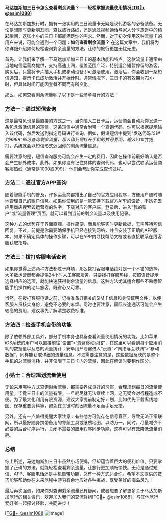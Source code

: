 **马达加斯加三日卡怎么查看剩余流量？——轻松掌握流量使用情况[[TG💪+ @esim1088](https://t.me/s/esim1088)]**

在马达加斯加旅行时，拥有一张实用的三日流量卡无疑是现代游客的必备装备。无论是想随时更新朋友圈、查找旅行路线，还是通过视频通话与家人分享旅途中的精彩瞬间，这张小小的三日卡都能满足你的需求。然而，对于初次使用这种流量卡的用户来说，可能会遇到一个问题：**如何查看剩余流量？** 在这篇文章中，我们将为你详细介绍如何轻松查询剩余流量的方法，让你的旅行更加无忧无虑。

首先，让我们来了解一下马达加斯加三日卡的基本功能和特点。这款流量卡通常由当地电信运营商提供，支持高速上网，覆盖范围广泛，特别适合短暂停留的游客。购买后，只需将卡片插入手机或移动设备即可激活使用。激活后，你会收到一条短信通知，提示卡已成功激活并开始计时。通常情况下，三日卡的有效期为72小时，但具体时间可能因套餐不同而有所变化。

那么，如何查看剩余流量呢？以下是一些简单易行的方法：

### 方法一：通过短信查询

这是最常见也是最直接的方式之一。当你插入三日卡后，运营商会自动为你发送一条包含激活信息的短信。这条短信中通常会附带一个查询代码，你可以根据提示输入该代码，然后发送到指定号码进行查询。例如，假设短信中提到“发送代码*101#到9999”即可查询剩余流量，那么你只需打开手机的拨号界面，输入*101#并拨打，系统就会以短信形式返回你的剩余流量信息。

需要注意的是，短信查询服务可能会产生一定的费用，因此在操作前最好确认是否会产生额外成本。此外，如果你没有记住具体的查询代码，也可以尝试联系运营商客服热线（通常是1000或999），他们会帮助你完成查询过程。

### 方法二：通过官方APP查询

随着智能手机的普及，许多运营商都推出了自己的官方应用程序，方便用户随时随地管理自己的账户信息。如果你使用的是一款支持下载官方APP的设备，不妨先去应用商店搜索该运营商的名字，下载对应的客户端。登录后，进入“我的账户”或“流量管理”页面，就可以看到当前的剩余流量以及使用记录。

这种方式的优势在于界面直观、操作简便，而且能够实时更新数据，无需等待短信回复。不过，前提是你需要确保手机已经连接到网络，并且安装了正确的APP版本。如果不确定具体的操作步骤，可以在APP内寻找帮助文档或者直接联系在线客服获取指导。

### 方法三：拨打客服电话查询

如果你觉得上述两种方法都过于麻烦，那么拨打客服电话绝对是一个不错的选择。大多数运营商都会提供24小时人工客服服务，只要拨打客服热线，按照语音提示选择相应的选项，就能快速获得剩余流量的信息。这种方法尤其适合那些不熟悉智能手机操作的老年旅客，既省心又可靠。

当然，在拨打客服电话之前，记得准备好相关的SIM卡信息和身份证明文件，以便客服人员核实身份，避免不必要的麻烦。同时也要注意，国际长途通话可能会产生较高的费用，建议事先了解清楚收费标准。

### 方法四：检查手机自带的功能

除了依赖外部工具外，部分手机本身也具备查看流量使用情况的功能。比如苹果iOS系统的用户可以直接前往“设置”>“蜂窝移动网络”，在这里可以看到每个应用消耗的数据量以及总的流量统计；安卓用户则需进入“设置”>“网络与互联网”>“移动数据”，同样能获取详细的流量信息。不过需要注意的是，这些数据反映的是整个手机的总流量消耗，并非仅限于三日卡内的流量，因此在解读时要稍作区分。

### 小贴士：合理规划流量使用

无论采用哪种方式查询剩余流量，都需要养成良好的习惯，合理规划每日的流量使用量。毕竟三日卡的流量有限，一旦耗尽就无法继续上网，这无疑会对行程造成不便。为了最大化利用有限资源，建议大家提前制定好计划，比如优先下载离线地图、保存重要资料等，避免在关键时刻因流量不足而手足无措。

另外，还有一点值得提醒大家注意：有些地方可能存在信号盲区，导致无法正常联网，所以最好随身携带备用的导航工具或纸质地图，以防万一。同时，尽量减少不必要的后台程序运行，关闭不需要的应用程序同步功能，这样可以有效降低流量消耗。

### 总结

综上所述，马达加斯加三日卡虽然小巧便携，但却蕴含着巨大的便利价值。只要掌握了正确的方法，就能轻松查看剩余流量，让旅行更加顺畅愉快。无论是通过短信、APP、客服电话还是手机自带功能，总有一种方式适合你。希望本文提供的技巧能够帮助你在未来旅程中游刃有余地应对各种挑战，享受美好的海岛风光！

最后再次强调，如果你对查询剩余流量还有疑问，或者想要了解更多关于马达加斯加旅行的相关资讯，欢迎加入我们的交流群组[[TG💪+ @esim1088](https://t.me/s/esim1088)]，与其他旅行爱好者一起探讨经验，共同进步！

[[TG💪+ @esim1088](https://t.me/s/esim1088) ![Image](https://i.postimg.cc/4NQfJmqS/Snipaste-2025-05-13-00-14-12.png)]